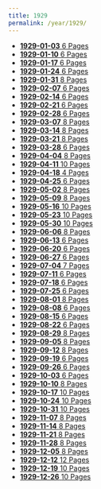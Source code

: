 ```yaml
---
title: 1929
permalink: /year/1929/
---
```


<ul class="taxonomy__index">
<li><a href="/issues/hydro-review-1929-01-03"><strong>1929-01-03</strong> <span class="taxonomy__count">6 Pages</span></a></li>
<li><a href="/issues/hydro-review-1929-01-10"><strong>1929-01-10</strong> <span class="taxonomy__count">6 Pages</span></a></li>
<li><a href="/issues/hydro-review-1929-01-17"><strong>1929-01-17</strong> <span class="taxonomy__count">6 Pages</span></a></li>
<li><a href="/issues/hydro-review-1929-01-24"><strong>1929-01-24</strong> <span class="taxonomy__count">6 Pages</span></a></li>
<li><a href="/issues/hydro-review-1929-01-31"><strong>1929-01-31</strong> <span class="taxonomy__count">8 Pages</span></a></li>
<li><a href="/issues/hydro-review-1929-02-07"><strong>1929-02-07</strong> <span class="taxonomy__count">6 Pages</span></a></li>
<li><a href="/issues/hydro-review-1929-02-14"><strong>1929-02-14</strong> <span class="taxonomy__count">6 Pages</span></a></li>
<li><a href="/issues/hydro-review-1929-02-21"><strong>1929-02-21</strong> <span class="taxonomy__count">6 Pages</span></a></li>
<li><a href="/issues/hydro-review-1929-02-28"><strong>1929-02-28</strong> <span class="taxonomy__count">6 Pages</span></a></li>
<li><a href="/issues/hydro-review-1929-03-07"><strong>1929-03-07</strong> <span class="taxonomy__count">8 Pages</span></a></li>
<li><a href="/issues/hydro-review-1929-03-14"><strong>1929-03-14</strong> <span class="taxonomy__count">8 Pages</span></a></li>
<li><a href="/issues/hydro-review-1929-03-21"><strong>1929-03-21</strong> <span class="taxonomy__count">8 Pages</span></a></li>
<li><a href="/issues/hydro-review-1929-03-28"><strong>1929-03-28</strong> <span class="taxonomy__count">6 Pages</span></a></li>
<li><a href="/issues/hydro-review-1929-04-04"><strong>1929-04-04</strong> <span class="taxonomy__count">8 Pages</span></a></li>
<li><a href="/issues/hydro-review-1929-04-11"><strong>1929-04-11</strong> <span class="taxonomy__count">10 Pages</span></a></li>
<li><a href="/issues/hydro-review-1929-04-18"><strong>1929-04-18</strong> <span class="taxonomy__count">4 Pages</span></a></li>
<li><a href="/issues/hydro-review-1929-04-25"><strong>1929-04-25</strong> <span class="taxonomy__count">6 Pages</span></a></li>
<li><a href="/issues/hydro-review-1929-05-02"><strong>1929-05-02</strong> <span class="taxonomy__count">8 Pages</span></a></li>
<li><a href="/issues/hydro-review-1929-05-09"><strong>1929-05-09</strong> <span class="taxonomy__count">8 Pages</span></a></li>
<li><a href="/issues/hydro-review-1929-05-16"><strong>1929-05-16</strong> <span class="taxonomy__count">10 Pages</span></a></li>
<li><a href="/issues/hydro-review-1929-05-23"><strong>1929-05-23</strong> <span class="taxonomy__count">10 Pages</span></a></li>
<li><a href="/issues/hydro-review-1929-05-30"><strong>1929-05-30</strong> <span class="taxonomy__count">10 Pages</span></a></li>
<li><a href="/issues/hydro-review-1929-06-06"><strong>1929-06-06</strong> <span class="taxonomy__count">8 Pages</span></a></li>
<li><a href="/issues/hydro-review-1929-06-13"><strong>1929-06-13</strong> <span class="taxonomy__count">6 Pages</span></a></li>
<li><a href="/issues/hydro-review-1929-06-20"><strong>1929-06-20</strong> <span class="taxonomy__count">6 Pages</span></a></li>
<li><a href="/issues/hydro-review-1929-06-27"><strong>1929-06-27</strong> <span class="taxonomy__count">6 Pages</span></a></li>
<li><a href="/issues/hydro-review-1929-07-04"><strong>1929-07-04</strong> <span class="taxonomy__count">7 Pages</span></a></li>
<li><a href="/issues/hydro-review-1929-07-11"><strong>1929-07-11</strong> <span class="taxonomy__count">6 Pages</span></a></li>
<li><a href="/issues/hydro-review-1929-07-18"><strong>1929-07-18</strong> <span class="taxonomy__count">6 Pages</span></a></li>
<li><a href="/issues/hydro-review-1929-07-25"><strong>1929-07-25</strong> <span class="taxonomy__count">6 Pages</span></a></li>
<li><a href="/issues/hydro-review-1929-08-01"><strong>1929-08-01</strong> <span class="taxonomy__count">8 Pages</span></a></li>
<li><a href="/issues/hydro-review-1929-08-08"><strong>1929-08-08</strong> <span class="taxonomy__count">6 Pages</span></a></li>
<li><a href="/issues/hydro-review-1929-08-15"><strong>1929-08-15</strong> <span class="taxonomy__count">6 Pages</span></a></li>
<li><a href="/issues/hydro-review-1929-08-22"><strong>1929-08-22</strong> <span class="taxonomy__count">6 Pages</span></a></li>
<li><a href="/issues/hydro-review-1929-08-29"><strong>1929-08-29</strong> <span class="taxonomy__count">8 Pages</span></a></li>
<li><a href="/issues/hydro-review-1929-09-05"><strong>1929-09-05</strong> <span class="taxonomy__count">8 Pages</span></a></li>
<li><a href="/issues/hydro-review-1929-09-12"><strong>1929-09-12</strong> <span class="taxonomy__count">8 Pages</span></a></li>
<li><a href="/issues/hydro-review-1929-09-19"><strong>1929-09-19</strong> <span class="taxonomy__count">6 Pages</span></a></li>
<li><a href="/issues/hydro-review-1929-09-26"><strong>1929-09-26</strong> <span class="taxonomy__count">6 Pages</span></a></li>
<li><a href="/issues/hydro-review-1929-10-03"><strong>1929-10-03</strong> <span class="taxonomy__count">6 Pages</span></a></li>
<li><a href="/issues/hydro-review-1929-10-10"><strong>1929-10-10</strong> <span class="taxonomy__count">8 Pages</span></a></li>
<li><a href="/issues/hydro-review-1929-10-17"><strong>1929-10-17</strong> <span class="taxonomy__count">10 Pages</span></a></li>
<li><a href="/issues/hydro-review-1929-10-24"><strong>1929-10-24</strong> <span class="taxonomy__count">10 Pages</span></a></li>
<li><a href="/issues/hydro-review-1929-10-31"><strong>1929-10-31</strong> <span class="taxonomy__count">10 Pages</span></a></li>
<li><a href="/issues/hydro-review-1929-11-07"><strong>1929-11-07</strong> <span class="taxonomy__count">8 Pages</span></a></li>
<li><a href="/issues/hydro-review-1929-11-14"><strong>1929-11-14</strong> <span class="taxonomy__count">8 Pages</span></a></li>
<li><a href="/issues/hydro-review-1929-11-21"><strong>1929-11-21</strong> <span class="taxonomy__count">8 Pages</span></a></li>
<li><a href="/issues/hydro-review-1929-11-28"><strong>1929-11-28</strong> <span class="taxonomy__count">8 Pages</span></a></li>
<li><a href="/issues/hydro-review-1929-12-05"><strong>1929-12-05</strong> <span class="taxonomy__count">8 Pages</span></a></li>
<li><a href="/issues/hydro-review-1929-12-12"><strong>1929-12-12</strong> <span class="taxonomy__count">12 Pages</span></a></li>
<li><a href="/issues/hydro-review-1929-12-19"><strong>1929-12-19</strong> <span class="taxonomy__count">10 Pages</span></a></li>
<li><a href="/issues/hydro-review-1929-12-26"><strong>1929-12-26</strong> <span class="taxonomy__count">10 Pages</span></a></li>
</ul>
